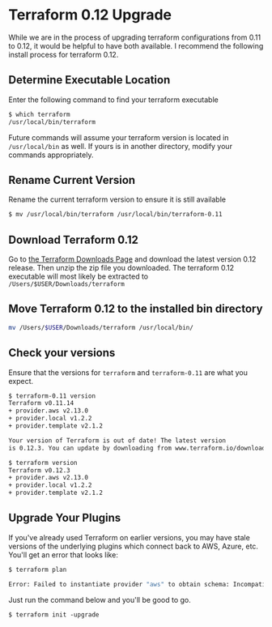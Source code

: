 # Terraform 0.12 Upgrade

While we are in the process of upgrading terraform configurations from 0.11 to 0.12, it would be helpful to have both available. I recommend the following install process for terraform 0.12.

## Determine Executable Location

Enter the following command to find your terraform executable

```sh
$ which terraform
/usr/local/bin/terraform
```

Future commands will assume your terraform version is located in `/usr/local/bin` as well. If yours is in another directory, modify your commands appropriately.

## Rename Current Version

Rename the current terraform version to ensure it is still available

```sh
$ mv /usr/local/bin/terraform /usr/local/bin/terraform-0.11
```

## Download Terraform 0.12

Go to [the Terraform Downloads Page](https://www.terraform.io/downloads.html) and download the latest version 0.12 release. Then unzip the zip file you downloaded.  The terraform 0.12 executable will most likely be extracted to `/Users/$USER/Downloads/terraform`

## Move Terraform 0.12 to the installed bin directory

```sh
mv /Users/$USER/Downloads/terraform /usr/local/bin/
```

## Check your versions

Ensure that the versions for `terraform` and `terraform-0.11` are what you expect.

```sh
$ terraform-0.11 version
Terraform v0.11.14
+ provider.aws v2.13.0
+ provider.local v1.2.2
+ provider.template v2.1.2

Your version of Terraform is out of date! The latest version
is 0.12.3. You can update by downloading from www.terraform.io/downloads.html

$ terraform version
Terraform v0.12.3
+ provider.aws v2.13.0
+ provider.local v1.2.2
+ provider.template v2.1.2
```

## Upgrade Your Plugins

If you've already used Terraform on earlier versions, you may have stale versions
of the underlying plugins which connect back to AWS, Azure, etc.  You'll get an
error that looks like:

```sh
$ terraform plan

Error: Failed to instantiate provider "aws" to obtain schema: Incompatible API version with plugin. Plugin version: 4, Client versions: [5]
```

Just run the command below and you'll be good to go.

```
$ terraform init -upgrade
```
